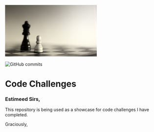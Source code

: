 <img src="code_challenges_logo.jpg" width="300" />

![GitHub commits](https://img.shields.io/github/commit-activity/m/rafaelravelli12/code_challenges)

# Code Challenges

### Estimeed Sirs,

This repository is being used as a showcase for code challenges I have completed.

Graciously,
